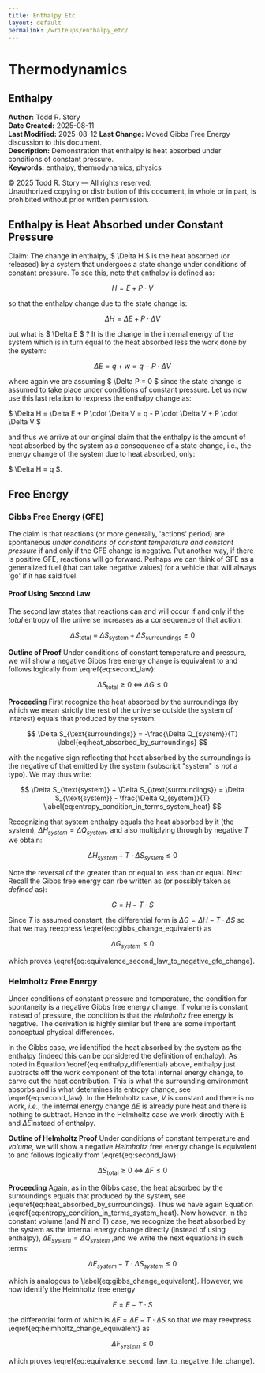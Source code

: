 ```yaml
---
title: Enthalpy Etc
layout: default
permalink: /writeups/enthalpy_etc/
---
```


# Thermodynamics

## Enthalpy

**Author:** Todd R. Story  
**Date Created:** 2025-08-11  
**Last Modified:** 2025-08-12
**Last Change:** Moved Gibbs Free Energy discussion to this document.  
**Description:** Demonstration that enthalpy is heat absorbed under conditions of constant pressure.    
**Keywords:** enthalpy, thermodynamics, physics

© 2025 Todd R. Story — All rights reserved.  
Unauthorized copying or distribution of this document, in whole or in part, is prohibited without prior written permission.

## Enthalpy is Heat Absorbed under Constant Pressure
Claim: The change in enthalpy, $ \Delta H $ is the heat absorbed (or released) by a system that undergoes a state change under conditions of constant pressure.  To see this, note that enthalpy is defined as:

$$ H = E + P \cdot V $$

so that the enthalpy change due to the state change is:

$$ 
\Delta H = \Delta E + P \cdot \Delta V 
\label{eq:enthalpy_differential}
$$

but what is $ \Delta E $ ?  It is the change in the internal energy of the system which is in turn equal to the heat absorbed less the work done by the system:

$$ \Delta E = q + w = q - P \cdot \Delta V $$

where again we are assuming $ \Delta P = 0 $ since the state change is assumed to take place under conditions of constant pressure.  Let us now use this last relation to rexpress the enthalpy change as:

$ \Delta H = \Delta E + P \cdot \Delta V = q - P \cdot \Delta V + P \cdot \Delta V $

and thus we arrive at our original claim that the enthalpy is the amount of heat absorbed by the system as a consequence of a state change, i.e., the energy change of the system due to heat absorbed, only:

$ \Delta H = q $.

## Free Energy

### Gibbs Free Energy (GFE)
The claim is that reactions (or more generally, 'actions' period) are spontaneous *under conditions of constant temperature and constant pressure* if and only if the GFE change is negative.  Put another way, if there is positive GFE, reactions will go forward. Perhaps we can think of  GFE as a generalized fuel (that can take negative values) for a vehicle that will always 'go' if it has said fuel.

#### Proof Using Second Law
The second law states that reactions can and will occur if and only if the *total* entropy of the universe increases as a consequence of that action:

$$
\Delta S_{\text{total}} \equiv \Delta S_{\text{system}} + \Delta S_{\text{surroundings}} \geq 0
\label{eq:second_law}
$$

**Outline of Proof** 
Under conditions of constant temperature and pressure, we will show a negative Gibbs free energy change is equivalent to and follows logically from \eqref{eq:second_law}:

$$
   \Delta S_{\text{total}} \geq 0 \; \Leftrightarrow \; \Delta G \leq 0
   \label{eq:equivalence_second_law_to_negative_gfe_change}
$$ 

**Proceeding**
First recognize the heat absorbed by the surroundings (by which we mean strictly the rest of the universe outside the system of interest) equals that produced by the system:

$$
   \Delta S_{\text{surroundings}} = -\frac{\Delta Q_{system}}{T}
   \label{eq:heat_absorbed_by_surroundings}
$$

with the negative sign reflecting that heat absorbed by the surroundings is the negative of that emitted by the system (subscript "system" is *not* a typo). We may thus write:

$$
\Delta S_{\text{system}} + \Delta S_{\text{surroundings}} =
\Delta S_{\text{system}} - \frac{\Delta Q_{system}}{T}
\label{eq:entropy_condition_in_terms_system_heat}
$$

Recognizing that system enthalpy equals the heat absorbed by it (the system), $\Delta H_{system} = \Delta Q_{system}$, and also multiplying through by negative $T$ we obtain:

$$
\Delta H_{system} - T \cdot \Delta S_{system} \leq 0
\label{eq:gibbs_change_equivalent}
$$

Note the reversal of the greater than or equal to less than or equal. Next Recall the Gibbs free energy can rbe written as (or possibly taken as *defined* as):

$$
G = H - T \cdot S
$$

Since $T$ is assumed constant, the differential form is $\Delta G=\Delta H-T\cdot \Delta S$ so that we may reexpress \eqref{eq:gibbs_change_equivalent} as 

$$
\Delta G_{system} \leq 0
$$

which proves \eqref{eq:equivalence_second_law_to_negative_gfe_change}.

### Helmholtz Free Energy
Under conditions of constant pressure and temperature, the condition for spontaneity is a negative Gibbs free energy change.  If volume is constant instead of pressure, the condition is that the *Helmholtz* free energy is negative.  The derivation is highly similar but there are some important conceptual physical differences.  

In the Gibbs case, we identified the heat absorbed by the system as the enthalpy (indeed this can be considered the definition of enthalpy). As noted in Equation \eqref{eq:enthalpy_differential} above, enthalpy just subtracts off the work component of the total internal energy change, to carve out the heat contribution.  This is what the surrounding environment absorbs and is what determines its entropy change, see \eqref{eq:second_law}.  In the Helmholtz case, $V$ is constant and there is no work, *i.e.*, the internal energy change $\Delta E$ is already pure heat and there is nothing to subtract.  Hence in the Helmholtz case we work directly with $E$ and $\Delta E$instead of enthalpy.


**Outline of Helmholtz Proof** 
Under conditions of constant temperature and *volume*, we will show a negative *Helmholtz* free energy change is equivalent to and follows logically from \eqref{eq:second_law}:

$$
   \Delta S_{\text{total}} \geq 0 \; \Leftrightarrow \; \Delta F \leq 0
   \label{eq:equivalence_second_law_to_negative_hfe_change}
$$ 

**Proceeding**
Again, as in the Gibbs case, the heat absorbed by the surroundings equals that produced by the system, see \equref{eq:heat_absorbed_by_surroundings}.  Thus we have again Equation \eqref{eq:entropy_condition_in_terms_system_heat}.  Now however, in the constant volume (and N and T) case, we recognize the heat absorbed by the system as the internal energy change directly (instead of using enthalpy), $\Delta E_{system} = \Delta Q_{system}$ ,and we write the next equations in such terms:

$$
\Delta E_{system} - T \cdot \Delta S_{system} \leq 0
\label{eq:helmholtz_change_equivalent}
$$

which is analogous to \label{eq:gibbs_change_equivalent}.  However, we now identify the Helmholtz free energy 

$$
F = E - T \cdot S
$$

the differential form of which is $\Delta F=\Delta E-T\cdot \Delta S$ so that we may reexpress \eqref{eq:helmholtz_change_equivalent} as 

$$
\Delta F_{system} \leq 0
$$

which proves \eqref{eq:equivalence_second_law_to_negative_hfe_change}.



